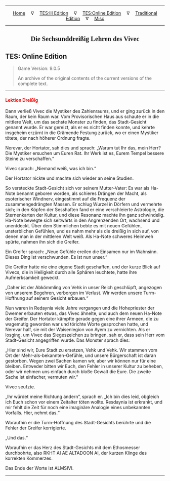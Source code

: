 
---

<!-- Jekyll Page Links -->

<center>
<a href="../../../../index.html">Home</a>
&emsp;&nabla;&emsp;
<a href="../../../index-tes3.html">TES:III Edition</a>
&emsp;&nabla;&emsp;
<a href="../../../index-teso.html">TES:Online Edition</a>
&emsp;&nabla;&emsp;
<a href="../../../index-traditional.html">Traditional Edition</a>
&emsp;&nabla;&emsp;
<a href="../../../index-misc.html">Misc</a>
</center>

<!-- Markdown Body Below: -->

---

<center>
<h2><span style="font-family:Georgia">Die Sechsunddreißig Lehren des Vivec</span></h2>
</center>

## TES: Online Edition

> Game Version: 9.0.5
>
> An archive of the original contents of the current versions of the complete text.

---

#### <span style="color:red">Lektion Dreißig</span>

Dann verließ Vivec die Mystiker des Zahlenraums, und er ging zurück in den Raum, der kein Raum war. Vom Provisorischen Haus aus schaute er in die mittlere Welt, um das sechste Monster zu finden, das Stadt-Gesicht genannt wurde. Er war gereizt, als er es nicht finden konnte, und kehrte insgeheim erzürnt in die Grämende Festung zurück, wo er einen Mystiker tötete, der nach höherer Ordnung fragte.

Nerevar, der Hortator, sah dies und sprach: „Warum tut Ihr das, mein Herr? Die Mystiker ersuchen um Euren Rat. Ihr Werk ist es, Eurem Tempel bessere Steine zu verschaffen.“

Vivec sprach: „Niemand weiß, was ich bin.“

Der Hortator nickte und machte sich wieder an seine Studien.

So versteckte Stadt-Gesicht sich vor seinem Mutter-Vater: Es war als Ha-Note benannt geboren worden, als schieres Drängen der Macht, als esoterischer Windnerv, eingestimmt auf die Frequenz der zusammengedrängten Massen. Er schlug Wurzel in Dörfern und vermehrte sich; in den Köpfen der Sesshaften fand er eine verschleierte Astrologie, die Sternenkarten der Kultur, und diese Resonanz machte ihn ganz schwindelig. Ha-Note bewegte sich seitwärts in den Angrenzenden Ort, wachsend und unentdeckt. Über dem Stimmlichen bebte es mit neuen Gefühlen, unsterblichen Gefühlen, und es nahm mehr als die dreißig in sich auf, von denen man in der mittleren Welt weiß. Als Ha-Note schweres Heimweh spürte, nahmen ihn sich die Greifer.

Ein Greifer sprach: „Neue Gefühle ereilen die Einsamen nur im Wahnsinn. Dieses Ding ist verschwunden. Es ist nun unser.“

Die Greifer hatte nie eine eigene Stadt geschaffen, und der kurze Blick auf Vivecs, die in Heiligkeit durch alle Sphären leuchtete, hatte ihre Aufmerksamkeit geweckt.

„Daher ist der Abkömmling von Vehk in unser Reich geschlüpft, angezogen von unserem Begehren, verborgen im Verlust. Wir werden unsere Turm-Hoffnung auf seinem Gesicht erbauen.“

Nun waren in Redaynia viele Jahre vergangen und die Hohepriester der Dwemer erbauten etwas, das Vivec ähnelte, und auch dem neuen Ha-Note der Greifer. Der Hortator kämpfte gerade gegen eine ihrer Armeen, die zu wagemutig geworden war und törichte Worte gesprochen hatte, und Nerevar half, sie mit der Waisenlegion von Ayem zu vernichten. Als er losging, um Vivec das Siegeszeichen zu bringen, sah er, dass sein Herr vom Stadt-Gesicht angegriffen wurde. Das Monster sprach dies:

„Hier sind wir, Eure Stadt zu ersetzen, Vehk und Vehk. Wir stammen vom Ort der Mehr-als-bekannten-Gefühle, und unsere Bürgerschaft ist daran gestorben. Wegen zwei Sachen kamen wir, aber wir können nur für eine bleiben. Entweder bitten wir Euch, den Fehler in unserer Kultur zu beheben, oder wir nehmen uns einfach durch bloße Gewalt die Eure. Die zweite Sache ist einfacher, vermuten wir.“

Vivec seufzte.

„Ihr würdet meine Richtung ändern“, sprach er. „Ich bin dies leid, obgleich ich Euch schon vor einem Zeitalter töten wollte. Resdaynia ist erkrankt, und mir fehlt die Zeit für noch eine imaginäre Analogie eines unbekannten Vorfalls. Hier, nehmt das.“

Woraufhin er die Turm-Hoffnung des Stadt-Gesichts berührte und die Fehler der Greifer korrigierte.

„Und das.“

Woraufhin er das Herz des Stadt-Gesichts mit dem Ethosmesser durchbohrte, also RKHT AI AE ALTADOON AI, der kurzen Klinge des korrekten Kommerzes.

Das Ende der Worte ist ALMSIVI.

---
